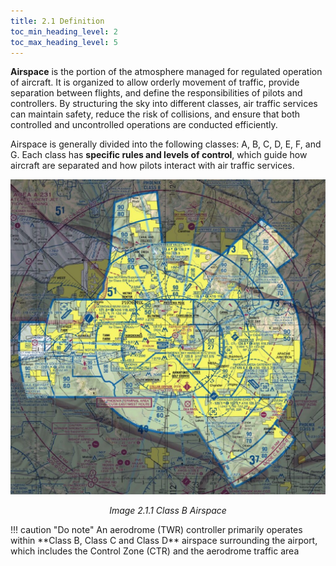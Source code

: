 ```yaml
---
title: 2.1 Definition
toc_min_heading_level: 2
toc_max_heading_level: 5
---
```

**Airspace** is the portion of the atmosphere managed for regulated operation of aircraft. It is organized to allow orderly movement of traffic, provide separation between flights, and define the responsibilities of pilots and controllers. By structuring the sky into different classes, air traffic services can maintain safety, reduce the risk of collisions, and ensure that both controlled and uncontrolled operations are conducted efficiently.

Airspace is generally divided into the following classes: A, B, C, D, E, F, and G. Each class has **specific rules and levels of control**, which guide how aircraft are separated and how pilots interact with air traffic services.

![Loading](imgs/airspace.png#center)
<p style="text-align: center; font-style: italic;">
Image 2.1.1 Class B Airspace
</p>
!!! caution "Do note"
    An aerodrome (TWR) controller primarily operates within **Class B, Class C and Class D** airspace surrounding the airport, which includes the Control Zone (CTR) and the aerodrome traffic area